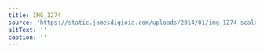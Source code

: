 ```yaml
---
title: IMG_1274
source: 'https://static.jamesdigioia.com/uploads/2014/01/img_1274-scaled.jpg'
altText: ''
caption: ''
---
```


